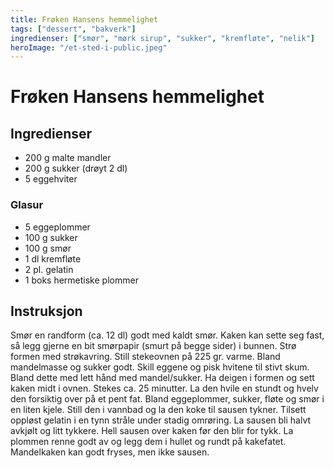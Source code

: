 ```yaml
---
title: Frøken Hansens hemmelighet
tags: ["dessert", "bakverk"]
ingredienser: ["smør", "mørk sirup", "sukker", "kremfløte", "nelik"]
heroImage: "/et-sted-i-public.jpeg"
---
```


# Frøken Hansens hemmelighet

## Ingredienser

- 200 g malte mandler
- 200 g sukker (drøyt 2 dl)
- 5 eggehviter

### Glasur

- 5 eggeplommer
- 100 g sukker
- 100 g smør
- 1 dl kremfløte
- 2 pl. gelatin
- 1 boks hermetiske plommer

## Instruksjon

Smør en randform (ca. 12 dl) godt med kaldt smør. Kaken kan sette seg fast, så legg gjerne en bit smørpapir (smurt på begge sider) i bunnen. Strø formen med strøkavring. Still stekeovnen på 225 gr. varme. Bland mandelmasse og sukker godt. Skill eggene og pisk hvitene til stivt skum. Bland dette med lett hånd med mandel/sukker. Ha deigen i formen og sett kaken midt i ovnen. Stekes ca. 25 minutter. La den hvile en stundt og hvelv den forsiktig over på et pent fat. Bland eggeplommer, sukker, fløte og smør i en liten kjele. Still den i vannbad og la den koke til sausen tykner. Tilsett oppløst gelatin i en tynn stråle under stadig omrøring. La sausen bli halvt avkjølt og litt tykkere. Hell sausen over kaken før den blir for tykk. La plommen renne godt av og legg dem i hullet og rundt på kakefatet. Mandelkaken kan godt fryses, men ikke sausen.
